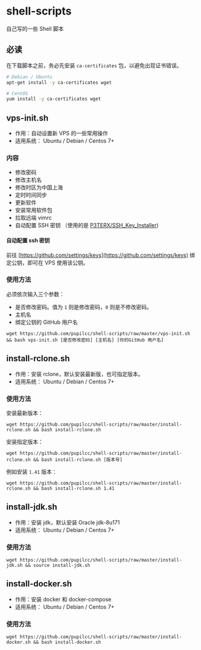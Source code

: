 # shell-scripts

自己写的一些 Shell 脚本

## 必读

在下载脚本之前，务必先安装 `ca-certificates` 包，以避免出现证书错误。

```bash
# Debian / Ubuntu
apt-get install -y ca-certificates wget

# CentOS
yum install -y ca-certificates wget
```

## vps-init.sh

* 作用：自动设置新 VPS 的一些常用操作
* 适用系统： Ubuntu / Debian / Centos 7+

### 内容

* 修改密码
* 修改主机名
* 修改时区为中国上海
* 定时时间同步
* 更新软件
* 安装常用软件包
* 拉取远端 vimrc
* 自动配置 SSH 密钥 （使用的是 [P3TERX/SSH_Key_Installer](https://github.com/P3TERX/SSH_Key_Installer))

#### 自动配置 ssh 密钥

前往 [https://github.com/settings/keys](https://github.com/settings/keys) 绑定公钥，即可在 VPS 使用该公钥。

### 使用方法

必须依次输入三个参数：

* 是否修改密码。值为 `1` 则是修改密码，`0` 则是不修改密码。
* 主机名
* 绑定公钥的 GitHub 用户名

`wget https://github.com/pupilcc/shell-scripts/raw/master/vps-init.sh && bash vps-init.sh [是否修改密码] [主机名] [你的GitHub 用户名]`

## install-rclone.sh

* 作用：安装 rclone，默认安装最新版，也可指定版本。
* 适用系统： Ubuntu / Debian / Centos 7+

### 使用方法

安装最新版本：

`wget https://github.com/pupilcc/shell-scripts/raw/master/install-rclone.sh && bash install-rclone.sh`

安装指定版本：

`wget https://github.com/pupilcc/shell-scripts/raw/master/install-rclone.sh && bash install-rclone.sh [版本号]`

例如安装 `1.41` 版本：

`wget https://github.com/pupilcc/shell-scripts/raw/master/install-rclone.sh && bash install-rclone.sh 1.41`

## install-jdk.sh

* 作用：安装 jdk，默认安装 Oracle jdk-8u171
* 适用系统： Ubuntu / Debian / Centos 7+

### 使用方法

`wget https://github.com/pupilcc/shell-scripts/raw/master/install-jdk.sh && source install-jdk.sh`

## install-docker.sh

* 作用：安装 docker 和 docker-compose
* 适用系统： Ubuntu / Debian / Centos 7+

### 使用方法

`wget https://github.com/pupilcc/shell-scripts/raw/master/install-docker.sh && bash install-docker.sh`